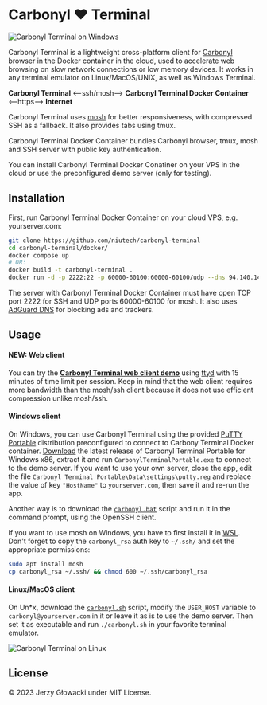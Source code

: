 # Carbonyl ❤️ Terminal

![Carbonyl Terminal on Windows](https://github.com/niutech/carbonyl-terminal/assets/384997/88bb7289-1d34-4664-b574-5f1707549fba)

Carbonyl Terminal is a lightweight cross-platform client for [Carbonyl](https://github.com/fathyb/carbonyl) browser in the Docker container in the cloud, used to accelerate web browsing on slow network connections or low memory devices. It works in any terminal emulator on Linux/MacOS/UNIX, as well as Windows Terminal.

**Carbonyl Terminal** ⟵ssh/mosh⟶ **Carbonyl Terminal Docker Container** ⟵https⟶ **Internet**

Carbonyl Terminal uses [mosh](https://mosh.org/) for better responsiveness, with compressed SSH as a fallback. It also provides tabs using tmux.

Carbonyl Terminal Docker Container bundles Carbonyl browser, tmux, mosh and SSH server with public key authentication.

You can install Carbonyl Terminal Docker Conatiner on your VPS in the cloud or use the preconfigured demo server (only for testing).

## Installation

First, run Carbonyl Terminal Docker Container on your cloud VPS, e.g. yourserver.com:

```sh
git clone https://github.com/niutech/carbonyl-terminal
cd carbonyl-terminal/docker/
docker compose up
# OR:
docker build -t carbonyl-terminal .
docker run -d -p 2222:22 -p 60000-60100:60000-60100/udp --dns 94.140.14.14 --dns 94.140.15.15 --name carbonyl carbonyl-terminal
```

The server with Carbonyl Terminal Docker Container must have open TCP port 2222 for SSH and UDP ports 60000-60100 for mosh. It also uses [AdGuard DNS](https://adguard-dns.io/en/public-dns.html) for blocking ads and trackers.

## Usage

#### NEW: Web client

You can try the [**Carbonyl Terminal web client demo**](https://niutech.github.io/carbonyl-terminal/) using [ttyd](https://github.com/tsl0922/ttyd) with 15 minutes of time limit per session. Keep in mind that the web client requires more bandwidth than the mosh/ssh client because it does not use efficient compression unlike mosh/ssh.

#### Windows client

On Windows, you can use Carbonyl Terminal using the provided [PuTTY Portable](https://portableapps.com/apps/internet/putty_portable) distribution preconfigured to connect to Carbony Terminal Docker container. [Download](https://github.com/niutech/carbonyl-terminal/releases) the latest release of Carbonyl Terminal Portable for Windows x86, extract it and run `CarbonylTerminalPortable.exe` to connect to the demo server. If you want to use your own server, close the app, edit the file `Carbonyl Terminal Portable\Data\settings\putty.reg` and replace the value of key `"HostName"` to `yourserver.com`, then save it and re-run the app.

Another way is to download the [`carbonyl.bat`](https://github.com/niutech/carbonyl-terminal/raw/main/carbonyl.bat) script and run it in the command prompt, using the OpenSSH client.

If you want to use mosh on Windows, you have to first install it in [WSL](https://learn.microsoft.com/en-us/windows/wsl/). Don't forget to copy the `carbonyl_rsa` auth key to `~/.ssh/` and set the appropriate permissions:

```sh
sudo apt install mosh
cp carbonyl_rsa ~/.ssh/ && chmod 600 ~/.ssh/carbonyl_rsa
```

#### Linux/MacOS client

On Un*x, download the [`carbonyl.sh`](https://github.com/niutech/carbonyl-terminal/raw/main/carbonyl.sh) script, modify the `USER_HOST` variable to `carbonyl@yourserver.com` in it or leave it as is to use the demo server. Then set it as executable and run `./carbonyl.sh` in your favorite terminal emulator.

![Carbonyl Terminal on Linux](https://github.com/niutech/carbonyl-terminal/assets/384997/034826e7-81bc-4a22-b1cb-c142239f2c55)


## License

© 2023 Jerzy Głowacki under MIT License.
